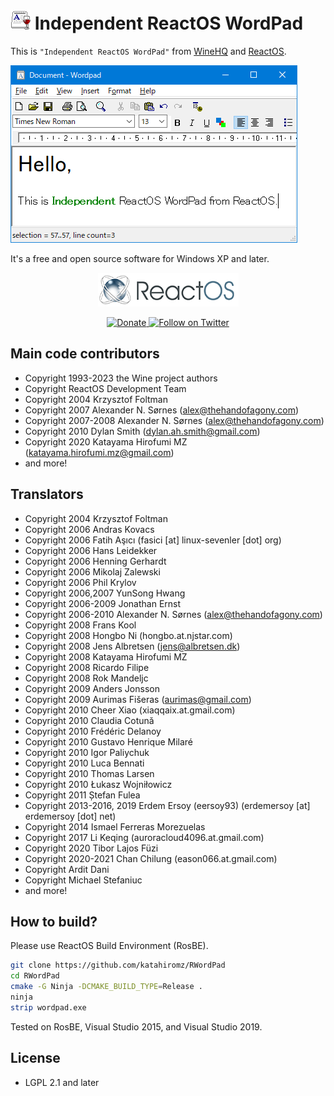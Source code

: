 # ![](img/wordpad-32x32.png) Independent ReactOS WordPad

This is `"Independent ReactOS WordPad"` from [WineHQ](https://www.winehq.org/) and [ReactOS](https://reactos.org/).

![(The screenshot)](img/screenshot.png)

It's a free and open source software for Windows XP and later.

<p align=center>
  <a href="https://reactos.org/">
    <img alt="ReactOS" src="img/reactos-225x54.png">
  </a>
</p>

<p align=center>
  <a href="https://reactos.org/donate/">
    <img alt="Donate" src="https://img.shields.io/badge/%24-donate-E44E4A.svg">
  </a>
  <a href="https://twitter.com/reactos">
    <img alt="Follow on Twitter" src="https://img.shields.io/twitter/follow/reactos.svg?style=social&label=Follow%20%40reactos">
  </a>
</p>

## Main code contributors

- Copyright 1993-2023 the Wine project authors
- Copyright ReactOS Development Team
- Copyright 2004 Krzysztof Foltman
- Copyright 2007 Alexander N. Sørnes (alex@thehandofagony.com)
- Copyright 2007-2008 Alexander N. Sørnes (alex@thehandofagony.com)
- Copyright 2010 Dylan Smith (dylan.ah.smith@gmail.com)
- Copyright 2020 Katayama Hirofumi MZ (katayama.hirofumi.mz@gmail.com)
- and more!

## Translators

- Copyright 2004 Krzysztof Foltman
- Copyright 2006 Andras Kovacs
- Copyright 2006 Fatih Aşıcı (fasici [at] linux-sevenler [dot] org)
- Copyright 2006 Hans Leidekker
- Copyright 2006 Henning Gerhardt
- Copyright 2006 Mikolaj Zalewski
- Copyright 2006 Phil Krylov
- Copyright 2006,2007 YunSong Hwang
- Copyright 2006-2009 Jonathan Ernst
- Copyright 2006-2010 Alexander N. Sørnes (alex@thehandofagony.com)
- Copyright 2008 Frans Kool
- Copyright 2008 Hongbo Ni (hongbo.at.njstar.com)
- Copyright 2008 Jens Albretsen (jens@albretsen.dk)
- Copyright 2008 Katayama Hirofumi MZ
- Copyright 2008 Ricardo Filipe
- Copyright 2008 Rok Mandeljc
- Copyright 2009 Anders Jonsson
- Copyright 2009 Aurimas Fišeras (aurimas@gmail.com)
- Copyright 2010 Cheer Xiao (xiaqqaix.at.gmail.com)
- Copyright 2010 Claudia Cotună
- Copyright 2010 Frédéric Delanoy
- Copyright 2010 Gustavo Henrique Milaré
- Copyright 2010 Igor Paliychuk
- Copyright 2010 Luca Bennati
- Copyright 2010 Thomas Larsen
- Copyright 2010 Łukasz Wojniłowicz
- Copyright 2011 Ștefan Fulea
- Copyright 2013-2016, 2019 Erdem Ersoy (eersoy93) (erdemersoy [at] erdemersoy [dot] net)
- Copyright 2014 Ismael Ferreras Morezuelas
- Copyright 2017 Li Keqing (auroracloud4096.at.gmail.com)
- Copyright 2020 Tibor Lajos Füzi
- Copyright 2020-2021 Chan Chilung (eason066.at.gmail.com)
- Copyright Ardit Dani
- Copyright Michael Stefaniuc
- and more!

## How to build?

Please use ReactOS Build Environment (RosBE).

```bash
git clone https://github.com/katahiromz/RWordPad
cd RWordPad
cmake -G Ninja -DCMAKE_BUILD_TYPE=Release .
ninja
strip wordpad.exe
```

Tested on RosBE, Visual Studio 2015, and Visual Studio 2019.

## License

- LGPL 2.1 and later
